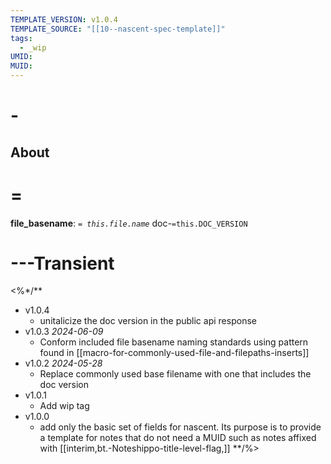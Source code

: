 ```yaml
---
TEMPLATE_VERSION: v1.0.4
TEMPLATE_SOURCE: "[[10--nascent-spec-template]]"
tags:
  - _wip
UMID: 
MUID:
---
```


# -

## About

# =

**file_basename**: *`= this.file.name`* doc-`=this.DOC_VERSION`



# ---Transient

<%*/**
* v1.0.4
  * unitalicize the doc version in the public api response
* v1.0.3 *2024-06-09*
  * Conform included file basename naming standards using pattern found in [[macro-for-commonly-used-file-and-filepaths-inserts]]
* v1.0.2 *2024-05-28*
  * Replace commonly used base filename with one that includes the doc version
* v1.0.1
  * Add wip tag
* v1.0.0
  * add only the basic set of fields for nascent. Its purpose is to provide a template for notes that do not need a MUID such as notes affixed with [[interim,bt.-Noteshippo-title-level-flag,]]
**/%>